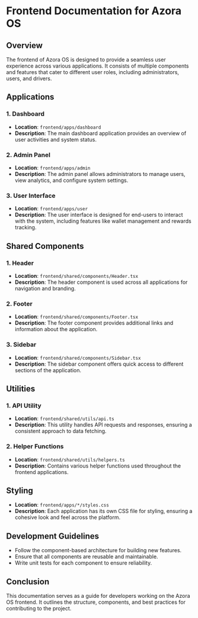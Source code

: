 # Frontend Documentation for Azora OS

## Overview
The frontend of Azora OS is designed to provide a seamless user experience across various applications. It consists of multiple components and features that cater to different user roles, including administrators, users, and drivers.

## Applications
### 1. Dashboard
- **Location**: `frontend/apps/dashboard`
- **Description**: The main dashboard application provides an overview of user activities and system status.

### 2. Admin Panel
- **Location**: `frontend/apps/admin`
- **Description**: The admin panel allows administrators to manage users, view analytics, and configure system settings.

### 3. User Interface
- **Location**: `frontend/apps/user`
- **Description**: The user interface is designed for end-users to interact with the system, including features like wallet management and rewards tracking.

## Shared Components
### 1. Header
- **Location**: `frontend/shared/components/Header.tsx`
- **Description**: The header component is used across all applications for navigation and branding.

### 2. Footer
- **Location**: `frontend/shared/components/Footer.tsx`
- **Description**: The footer component provides additional links and information about the application.

### 3. Sidebar
- **Location**: `frontend/shared/components/Sidebar.tsx`
- **Description**: The sidebar component offers quick access to different sections of the application.

## Utilities
### 1. API Utility
- **Location**: `frontend/shared/utils/api.ts`
- **Description**: This utility handles API requests and responses, ensuring a consistent approach to data fetching.

### 2. Helper Functions
- **Location**: `frontend/shared/utils/helpers.ts`
- **Description**: Contains various helper functions used throughout the frontend applications.

## Styling
- **Location**: `frontend/apps/*/styles.css`
- **Description**: Each application has its own CSS file for styling, ensuring a cohesive look and feel across the platform.

## Development Guidelines
- Follow the component-based architecture for building new features.
- Ensure that all components are reusable and maintainable.
- Write unit tests for each component to ensure reliability.

## Conclusion
This documentation serves as a guide for developers working on the Azora OS frontend. It outlines the structure, components, and best practices for contributing to the project.